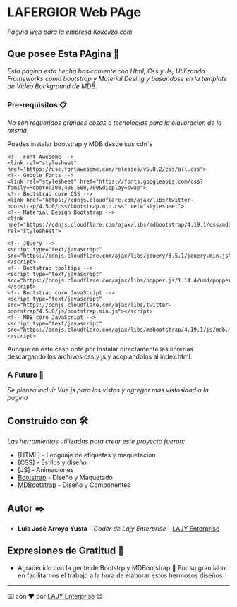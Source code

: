 # LAFERGIOR Web PAge

_Pagina web para la empresa Kokolizo.com_

## Que posee Esta PAgina 🚀

_Esta pagina esta hecha basicamente con Html, Css y Js, Utilizando Frameworks como bootstrap y Material Desing y basandose en la template de Video Background de MDB._

### Pre-requisitos 📋

_No son requeridos grandes cosas o tecnologias para la elavoracion de la misma_

Puedes instalar bootstrap y MDB desde sus cdn´s

```
<!-- Font Awesome -->
<link rel="stylesheet" href="https://use.fontawesome.com/releases/v5.8.2/css/all.css">
<!-- Google Fonts -->
<link rel="stylesheet" href="https://fonts.googleapis.com/css?family=Roboto:300,400,500,700&display=swap">
<!-- Bootstrap core CSS -->
<link href="https://cdnjs.cloudflare.com/ajax/libs/twitter-bootstrap/4.5.0/css/bootstrap.min.css" rel="stylesheet">
<!-- Material Design Bootstrap -->
<link href="https://cdnjs.cloudflare.com/ajax/libs/mdbootstrap/4.19.1/css/mdb.min.css" rel="stylesheet">
```

```
<!-- JQuery -->
<script type="text/javascript" src="https://cdnjs.cloudflare.com/ajax/libs/jquery/3.5.1/jquery.min.js"></script>
<!-- Bootstrap tooltips -->
<script type="text/javascript" src="https://cdnjs.cloudflare.com/ajax/libs/popper.js/1.14.4/umd/popper.min.js"></script>
<!-- Bootstrap core JavaScript -->
<script type="text/javascript" src="https://cdnjs.cloudflare.com/ajax/libs/twitter-bootstrap/4.5.0/js/bootstrap.min.js"></script>
<!-- MDB core JavaScript -->
<script type="text/javascript" src="https://cdnjs.cloudflare.com/ajax/libs/mdbootstrap/4.19.1/js/mdb.min.js"></script>
```

Aunque en este caso opte por Instalar directamente las librerias descargando los archivos css y js y acoplandolos al index.html.

### A Futuro 🔧

_Se pienza incluir Vue.js para las vistas y agregar mas vistosidad a la pagina_

## Construido con 🛠️

_Las herramientas utilizadas para crear este proyecto fueron:_

* [HTML] - Lenguaje de etiquetas y maquetacion
* [CSS] - Estilos y diseño
* [JS] - Animaciones
* [Bootstrap](https://getbootstrap.com/) - Diseño y Maquetado
* [MDBootstrap](https://mdbootstrap.com/) - Diseño y Componentes

## Autor ✒️

* **Luis José Arroyo Yusta** - *Coder de Lajy Enterprise* - [LAJY Enterprise](https://github.com/Lajy-enterprise)

## Expresiones de Gratitud 🎁

* Agradecido con la gente de Bootstrp y MDBootstrap 📢 Por su gran labor en facilitarnos el trabajo a la hora de elaborar estos hermosos diseños

---
⌨️ con ❤️ por [LAJY Enterprise](https://github.com/Lajy-enterprise) 😊